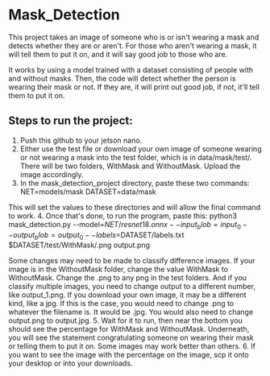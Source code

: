 # Mask_Detection
This project takes an image of someone who is or isn't wearing a mask and detects whether they are or aren't. 
For those who aren't wearing a mask, it will tell them to put it on, and it will say good job to those who are.

It works by using a model trained with a dataset consisting of people with and without masks. Then, the code will detect whether the person is wearing their mask or not. 
If they are, it will print out good job, if not, it'll tell them to put it on.

## Steps to run the project:
1. Push this github to your jetson nano.
2. Either use the test file or download your own image of someone wearing or not wearing a mask into the test folder, which is in data/mask/test/. 
There will be two folders, WithMask and WithoutMask. Upload the image accordingly.
3. In the mask_detection_project directory, paste these two commands:
NET=models/mask
DATASET=data/mask

This will set the values to these directories and will allow the final command to work.
4. Once that's done, to run the program, paste this:
python3 mask_detection.py --model=$NET/resnet18.onnx --input_blob=input_0 --output_blob=output_0 --labels=$DATASET/labels.txt $DATASET/test/WithMask/<blank>.png output.png

  Some changes may need to be made to classify difference images. If your image is in the WithoutMask folder, change the value WithMask to WithoutMask.
Change the <blank>.png to any png in the test folders. And if you classify multiple images, you need to change output to a different number, like output_1.png.
If you download your own image, it may be a different kind, like a jpg. If this is the case, you would need to change <blank>.png to whatever the filename is.
It would be <blank>.jpg. You would also need to change output.png to output.jpg.
5. Wait for it to run, then near the bottom you should see the percentage for WithMask and WithoutMask. Underneath, you will see the statement congratulating someone
on wearing their mask or telling them to put it on. Some images may work better than others.
6. If you want to see the image with the percentage on the image, scp it onto your desktop or into your downloads.
